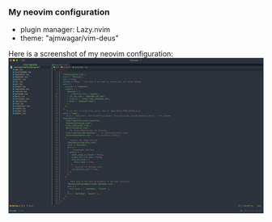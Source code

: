 ### My neovim configuration

- plugin manager: Lazy.nvim
- theme: "ajmwagar/vim-deus"

Here is a screenshot of my neovim configuration:
![screenshot](./img/My_nvim.png)

